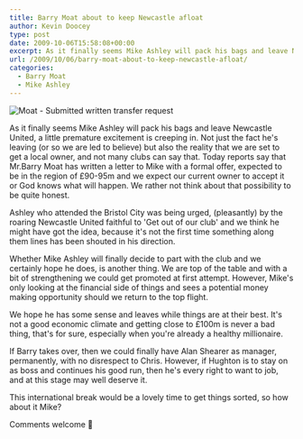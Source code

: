 ```yaml
---
title: Barry Moat about to keep Newcastle afloat
author: Kevin Doocey
type: post
date: 2009-10-06T15:58:08+00:00
excerpt: As it finally seems Mike Ashley will pack his bags and leave Newcastle United, a little premature..
url: /2009/10/06/barry-moat-about-to-keep-newcastle-afloat/
categories:
  - Barry Moat
  - Mike Ashley
---
```


![Moat - Submitted written transfer request](https://static.guim.co.uk/sys-images/Football/Pix/pictures/2009/8/24/1251109113926/Mike-Ashley-and-Barry-Moa-001.jpg)

As it finally seems Mike Ashley will pack his bags and leave Newcastle United, a little premature excitement is creeping in. Not just the fact he's leaving (or so we are led to believe) but also the reality that we are set to get a local owner, and not many clubs can say that. Today reports say that Mr.Barry Moat has written a letter to Mike with a formal offer, expected to be in the region  of £90-95m and we expect our current owner to accept it or God knows what will happen. We rather not think about that possibility to be quite honest.

Ashley who attended the Bristol City was being urged, (pleasantly) by the roaring Newcastle United faithful to 'Get out of our club' and we think he might have got the idea, because it's not the first time something along them lines has been shouted in his direction.

Whether Mike Ashley will finally decide to part with the club and we certainly hope he does, is another thing. We are top of the table and with a bit of strengthening we could get promoted at first attempt. However, Mike's only looking at the financial side of things and sees a potential money making opportunity should we return to the top flight.

We hope he has some sense and leaves while things are at their best. It's not a good economic climate and getting close to £100m is never a bad thing, that's for sure, especially when you're already a healthy millionaire.

If Barry takes over, then we could finally have Alan Shearer as manager, permanently, with no disrespect to Chris. However, if Hughton is to stay on as boss and continues his good run, then he's every right to want to job, and at this stage may well deserve it.

This international break would be a lovely time to get things sorted, so how about it Mike?

Comments welcome 🙂
